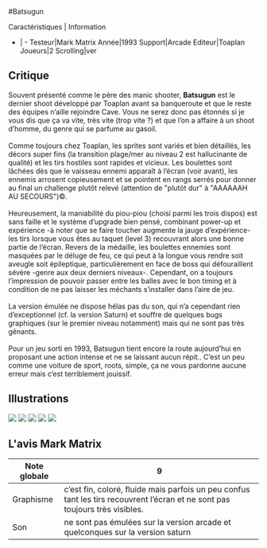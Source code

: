 #Batsugun

Caractéristiques | Information
- | -
Testeur|Mark Matrix
Année|1993
Support|Arcade
Editeur|Toaplan
Joueurs|2
Scrolling|ver

## Critique
Souvent présenté comme le père des manic shooter, <b>Batsugun</b> est le dernier shoot développé par Toaplan avant sa banqueroute et que le reste des équipes n’aille rejoindre Cave. Vous ne serez donc pas étonnés si je vous dis que ça va vite, très vite (trop vite ?) et que l’on a affaire à un shoot d’homme, du genre qui se parfume au gasoil.<br/><br/>Comme toujours chez Toaplan, les sprites sont variés et bien détaillés, les décors super fins (la transition plage/mer au niveau 2 est hallucinante de qualité) et les tirs hostiles sont rapides et vicieux. Les boulettes sont lâchées dès que le vaisseau ennemi apparaît à l’écran (voir avant), les ennemis arrosent copieusement et se pointent en rangs serrés pour donner au final un challenge plutôt relevé (attention de "plutôt dur" à "AAAAAAH AU SECOURS")©.<br/><br/>Heureusement, la maniabilité du piou-piou (choisi parmi les trois dispos) est sans faille et le système d’upgrade bien pensé, combinant power-up et expérience -à noter que se faire toucher augmente la jauge d’expérience- les tirs lorsque vous êtes au taquet (level 3) recouvrant alors une bonne partie de l’écran. Revers de la médaille, les boulettes ennemies sont masquées par le déluge de feu, ce qui peut à la longue vous rendre soit aveugle soit épileptique, particulièrement en face de boss qui défouraillent sévère -genre aux deux derniers niveaux-. Cependant, on a toujours l’impression de pouvoir passer entre les balles avec le bon timing et à condition de ne pas laisser les méchants s’installer dans l’aire de jeu.<br/><br/>La version émulée ne dispose hélas pas du son, qui n’a cependant rien d’exceptionnel (cf. la version Saturn) et souffre de quelques bugs graphiques (sur le premier niveau notamment) mais qui ne sont pas très gênants.<br/><br/>Pour un jeu sorti en 1993, Batsugun tient encore la route aujourd’hui en proposant une action intense et ne se laissant aucun répit.. C’est un peu comme une voiture de sport, roots, simple, ça ne vous pardonne aucune erreur mais c’est terriblement jouissif.

## Illustrations
![](http://www.shmup.com/images/thumbs/img_fiche_1_14.jpg)
![](http://www.shmup.com/images/thumbs/img_fiche_2_14.jpg)
![](http://www.shmup.com/images/thumbs/img_fiche_3_14.jpg)
![](http://www.shmup.com/images/thumbs/)
![](http://www.shmup.com/images/thumbs/)

## L'avis Mark Matrix
Note globale|9
-|-
Graphisme|c’est fin, coloré, fluide mais parfois un peu confus tant les tirs recouvrent l’écran et ne sont pas toujours très visibles.
Son|ne sont pas émulées sur la version arcade et quelconques sur la version saturn
